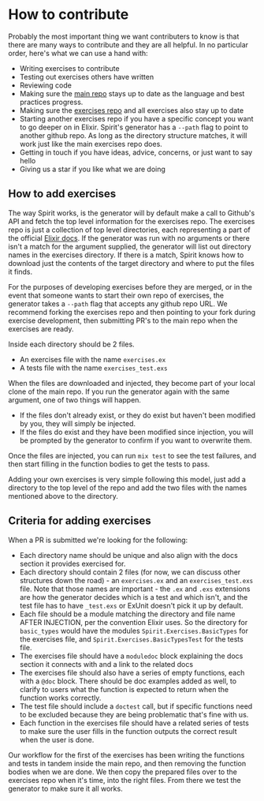 # How to contribute

Probably the most important thing we want contributers to know is that there are
many ways to contribute and they are all helpful. In no particular order, here's
what we can use a hand with: 

- Writing exercises to contribute
- Testing out exercises others have written
- Reviewing code 
- Making sure the [main repo](https://github.com/PracticeCraft/spirit) stays up to date as the language and best practices progress. 
- Making sure the [exercises repo](https://github.com/PracticeCraft/spirit-exercises) and all exercises also stay up to date
- Starting another exercises repo if you have a specific concept you want to go
deeper on in Elixir. Spirit's generator has a `--path` flag to point to
another github repo. As long as the directory structure matches, it will work
just like the main exercises repo does. 
- Getting in touch if you have ideas, advice, concerns, or just want to say
hello
- Giving us a star if you like what we are doing

## How to add exercises

The way Spirit works, is the generator will by default make a call to Github's
API and fetch the top level information for the exercises repo. The exercises
repo is just a collection of top level directories, each representing a part of
the official [Elixir docs](https://hexdocs.pm/elixir/introduction.html). If the generator was run with no arguments or there isn't a match for the argument supplied, the generator will list out directory
names in the exercises directory. If there is a match, Spirit knows how to
download just the contents of the target directory and where to put the files it
finds. 

For the purposes of developing exercises before they are merged, or in the event
that someone wants to start their own repo of exercises, the generator takes a
`--path` flag that accepts any github repo URL. We recommend forking the
exercises repo and then pointing to your fork during exercise development, then
submitting PR's to the main repo when the exercises are ready. 

Inside each directory should be 2 files. 

- An exercises file with the name `exercises.ex`
- A tests file with the name `exercises_test.exs`

When the files are downloaded and injected, they become part of your local clone
of the main repo. If you run the generator again with the same argument, one of
two things will happen. 

- If the files don't already exist, or they do exist but haven't been modified
by you, they will simply be injected. 
- If the files do exist and they have been modified since injection, you will be
prompted by the generator to confirm if you want to overwrite them. 

Once the files are injected, you can run `mix test` to see the test failures,
and then start filling in the function bodies to get the tests to pass. 

Adding your own exercises is very simple following this model, just add a
directory to the top level of the repo and add the two files with the names
mentioned above to the directory. 

## Criteria for adding exercises

When a PR is submitted we're looking for the following: 

- Each directory name should be unique and also align with the docs section it
provides exercised for.
- Each directory should contain 2 files (for now, we can discuss other
structures down the road) - an `exercises.ex` and an `exercises_test.exs` file.
Note that those names are important - the `.ex` and `.exs` extensions are how
the generator decides which is a test and which isn't, and the test file has to
have `_test.exs` or ExUnit doesn't pick it up by default. 
- Each file should be a module matching the directory and file name AFTER
INJECTION, per the convention Elixir
  uses. So the directory for `basic_types` would have the modules
`Spirit.Exercises.BasicTypes` for the exercises file, and
`Spirit.Exercises.BasicTypesTest` for the tests file. 
- The exercises file should have a `moduledoc` block explaining the docs section
  it connects with and a link to the related docs
- The exercises file should also have a series of empty functions, each with a
`@doc` block. There should be doc examples added as well, to clarify to
  users what the function is expected to return when the function works correctly. 
- The test file should include a `doctest` call, but if specific functions need
  to be excluded because they are being problematic that's fine with us. 
- Each function in the exercises file should have a related series of tests to
  make sure the user fills in the function outputs the correct result when the
  user is done. 

Our workflow for the first of the exercises has been writing the functions and
tests in tandem inside the main repo, and then removing the function bodies when we are done. We then copy the prepared files over to the exercises repo
when it's time, into the right files. From there we test the generator to make
sure it all works. 




